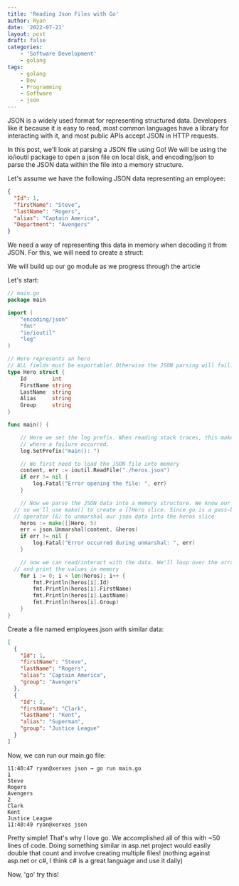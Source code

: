 ```yaml
---
title: 'Reading Json Files with Go'
author: Ryan
date: '2022-07-21'
layout: post
draft: false
categories:
    - 'Software Development'
    - golang
tags:
    - golang
    - Dev
    - Programming
    - Software
    - json
---
```


JSON is a widely used format for representing structured data. Developers like it because it is easy to read, most common languages have a library for interacting
with it, and most public APIs accept JSON in HTTP requests.

In this post, we'll look at parsing a JSON file using Go! We will be using the io/ioutil package to open a json file on local disk, and encoding/json to parse the
JSON data within the file into a memory structure.

Let's assume we have the following JSON data representing an employee:

~~~json
{
  "Id": 1,
  "firstName": "Steve",
  "lastName": "Rogers",
  "alias": "Captain America",
  "Department": "Avengers"
}
~~~

We need a way of representing this data in memory when decoding it from JSON. For this, we will need to create a struct:

We will build up our go module as we progress through the article

Let's start:
~~~go
// main.go
package main

import (
	"encoding/json"
	"fmt"
	"io/ioutil"
	"log"
)

// Hero represents an hero
// ALL fields must be exportable! Otherwise the JSON parsing will fail.
type Hero struct {
	Id        int
	FirstName string
	LastName  string
	Alias     string
	Group     string
}

func main() {

	// Here we set the log prefix. When reading stack traces, this makes it easier to know
	// where a failure occurred.
	log.SetPrefix("main(): ")

	// We first need to load the JSON file into memory
	content, err := ioutil.ReadFile("./heros.json")
	if err != nil {
		log.Fatal("Error opening the file: ", err)
	}

	// Now we parse the JSON data into a memory structure. We know our JSON file will have more than one hero object,
  // so we'll use make() to create a []Hero slice. Since go is a pass-by-value language, we will then use the address-of
  // operator (&) to unmarshal our json data into the heros slice
	heros := make([]Hero, 5)
	err = json.Unmarshal(content, &heros)
	if err != nil {
		log.Fatal("Error occurred during unmarshal: ", err)
	}

	// now we can read/interact with the data. We'll loop over the array
  // and print the values in memory
	for i := 0; i < len(heros); i++ {
		fmt.Println(heros[i].Id)
		fmt.Println(heros[i].FirstName)
		fmt.Println(heros[i].LastName)
		fmt.Println(heros[i].Group)
	}
}
~~~

Create a file named employees.json with similar data:
~~~json
[
  {
    "Id": 1,
    "firstName": "Steve",
    "lastName": "Rogers",
    "alias": "Captain America",
    "group": "Avengers"
  },
  {
    "Id": 2,
    "firstName": "Clark",
    "lastName": "Kent",
    "alias": "Superman",
    "group": "Justice League"
  }
]
~~~

Now, we can run our main.go file:

~~~shell
11:40:47 ryan@xerxes json → go run main.go
1
Steve
Rogers
Avengers
2
Clark
Kent
Justice League
11:40:49 ryan@xerxes json
~~~

Pretty simple! That's why I love go. We accomplished all of this with ~50 lines of code.
Doing something similar in asp.net project would easily double that count and involve creating
multiple files! (nothing against asp.net or c#, I think c# is a great language and use it daily)

Now, 'go' try this!